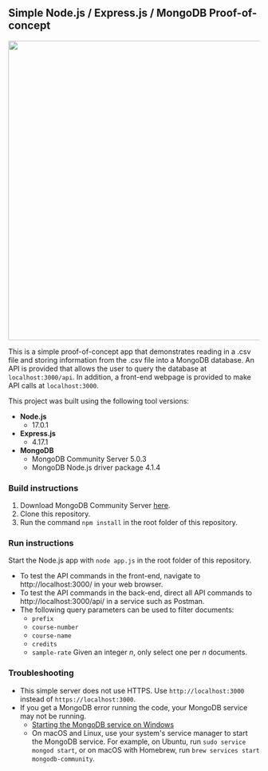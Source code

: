 ## Simple Node.js / Express.js / MongoDB Proof-of-concept

<img src="https://raw.githubusercontent.com/jonasknudsen/simple-nodejs-mongodb-docker-app/main/screenshot.png" width="600" />

This is a simple proof-of-concept app that demonstrates reading in a .csv file and 
storing information from the .csv file into a MongoDB database. An API is provided
that allows the user to query the database at `localhost:3000/api`. In addition,
a front-end webpage is provided to make API calls at `localhost:3000`. 

This project was built using the following tool versions:
* **Node.js** 
  * 17.0.1
* **Express.js** 
  * 4.17.1
* **MongoDB**
  * MongoDB Community Server 5.0.3
  * MongoDB Node.js driver package 4.1.4

### Build instructions

1. Download MongoDB Community Server [here](https://www.mongodb.com/try/download/community).
2. Clone this repository.
3. Run the command `npm install` in the root folder of this repository.

### Run instructions 

Start the Node.js app with `node app.js` in the root folder of this repository.
* To test the API commands in the front-end, navigate to http://localhost:3000/ in your web browser.
* To test the API commands in the back-end, direct all API commands to
  http://localhost:3000/api/ in a service such as Postman. 
* The following query parameters can be used to filter documents:
  * `prefix`
  * `course-number`
  * `course-name`
  * `credits`
  * `sample-rate` Given an integer *n*, only select one per *n* documents.

### Troubleshooting

* This simple server does not use HTTPS. Use `http://localhost:3000` instead of 
  `https://localhost:3000`.
* If you get a MongoDB error running the code, your MongoDB service may not be running.
  * [Starting the MongoDB service on Windows](https://stackoverflow.com/a/56354829)
  * On macOS and Linux, use your system's service manager to start the MongoDB service. For
    example, on Ubuntu, run `sudo service mongod start`, or on macOS with Homebrew, run
    `brew services start mongodb-community`.
